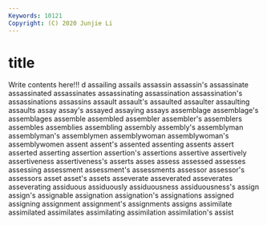 ```yaml
---
Keywords: 10121
Copyright: (C) 2020 Junjie Li
---
```


# title

Write contents here!!!
d
assailing 
assails 
assassin 
assassin's 
assassinate 
assassinated 
assassinates 
assassinating 
assassination 
assassination's
assassinations 
assassins 
assault 
assault's 
assaulted 
assaulter 
assaulting 
assaults 
assay 
assay's
assayed 
assaying 
assays 
assemblage 
assemblage's 
assemblages 
assemble 
assembled 
assembler 
assembler's
assemblers 
assembles 
assemblies 
assembling 
assembly 
assembly's 
assemblyman 
assemblyman's 
assemblymen 
assemblywoman
assemblywoman's 
assemblywomen 
assent 
assent's 
assented 
assenting 
assents 
assert 
asserted 
asserting
assertion 
assertion's 
assertions 
assertive 
assertively 
assertiveness 
assertiveness's 
asserts 
asses 
assess
assessed 
assesses 
assessing 
assessment 
assessment's 
assessments 
assessor 
assessor's 
assessors 
asset
asset's 
assets 
asseverate 
asseverated 
asseverates 
asseverating 
assiduous 
assiduously 
assiduousness 
assiduousness's
assign 
assign's 
assignable 
assignation 
assignation's 
assignations 
assigned 
assigning 
assignment 
assignment's
assignments 
assigns 
assimilate 
assimilated 
assimilates 
assimilating 
assimilation 
assimilation's 
assist 
